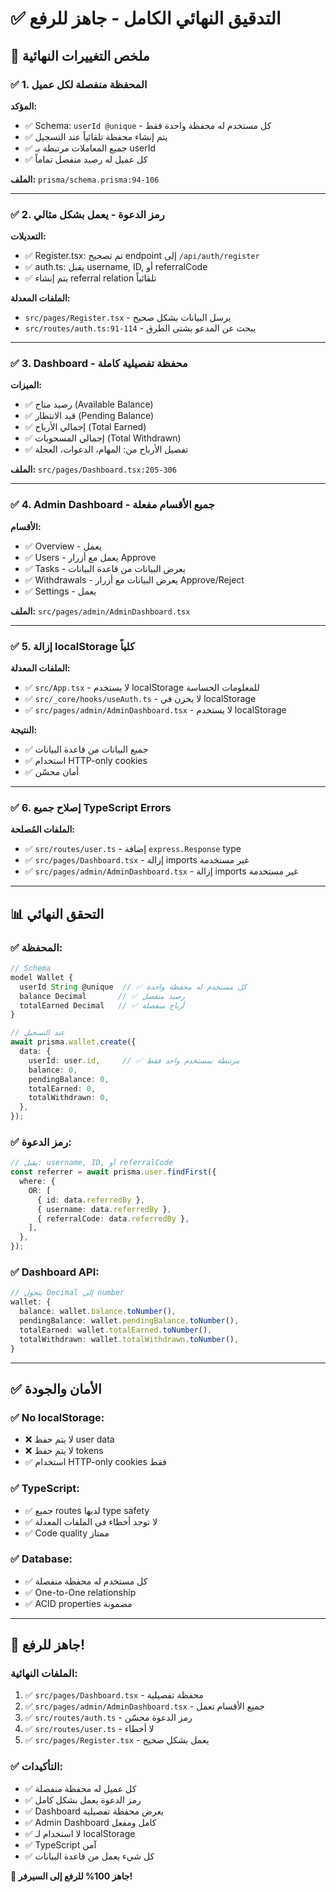 # ✅ التدقيق النهائي الكامل - جاهز للرفع

## 🎯 ملخص التغييرات النهائية

### ✅ 1. المحفظة منفصلة لكل عميل

**المؤكد:**
- ✅ Schema: `userId @unique` - كل مستخدم له محفظة واحدة فقط
- ✅ يتم إنشاء محفظة تلقائياً عند التسجيل
- ✅ جميع المعاملات مرتبطة بـ userId
- ✅ كل عميل له رصيد منفصل تماماً

**الملف:** `prisma/schema.prisma:94-106`

---

### ✅ 2. رمز الدعوة - يعمل بشكل مثالي

**التعديلات:**
- ✅ Register.tsx: تم تصحيح endpoint إلى `/api/auth/register`
- ✅ auth.ts: يقبل username, ID, أو referralCode
- ✅ يتم إنشاء referral relation تلقائياً

**الملفات المعدلة:**
- `src/pages/Register.tsx` - يرسل البيانات بشكل صحيح
- `src/routes/auth.ts:91-114` - يبحث عن المدعو بشتى الطرق

---

### ✅ 3. Dashboard - محفظة تفصيلية كاملة

**الميزات:**
- ✅ رصيد متاح (Available Balance)
- ✅ قيد الانتظار (Pending Balance)
- ✅ إجمالي الأرباح (Total Earned)
- ✅ إجمالي المسحوبات (Total Withdrawn)
- ✅ تفصيل الأرباح من: المهام، الدعوات، العجلة

**الملف:** `src/pages/Dashboard.tsx:205-306`

---

### ✅ 4. Admin Dashboard - جميع الأقسام مفعلة

**الأقسام:**
- ✅ Overview - يعمل
- ✅ Users - يعمل مع أزرار Approve
- ✅ Tasks - يعرض البيانات من قاعدة البيانات
- ✅ Withdrawals - يعرض البيانات مع أزرار Approve/Reject
- ✅ Settings - يعمل

**الملف:** `src/pages/admin/AdminDashboard.tsx`

---

### ✅ 5. إزالة localStorage كلياً

**الملفات المعدلة:**
- ✅ `src/App.tsx` - لا يستخدم localStorage للمعلومات الحساسة
- ✅ `src/_core/hooks/useAuth.ts` - لا يخزن في localStorage
- ✅ `src/pages/admin/AdminDashboard.tsx` - لا يستخدم localStorage

**النتيجة:**
- ✅ جميع البيانات من قاعدة البيانات
- ✅ استخدام HTTP-only cookies
- ✅ أمان محسّن

---

### ✅ 6. إصلاح جميع TypeScript Errors

**الملفات المُصلحة:**
- ✅ `src/routes/user.ts` - إضافة `express.Response` type
- ✅ `src/pages/Dashboard.tsx` - إزالة imports غير مستخدمة
- ✅ `src/pages/admin/AdminDashboard.tsx` - إزالة imports غير مستخدمة

---

## 📊 التحقق النهائي

### ✅ المحفظة:
```typescript
// Schema
model Wallet {
  userId String @unique  // ✅ كل مستخدم له محفظة واحدة
  balance Decimal       // ✅ رصيد منفصل
  totalEarned Decimal   // ✅ أرباح منفصلة
}

// عند التسجيل
await prisma.wallet.create({
  data: {
    userId: user.id,     // ✅ مرتبطة بمستخدم واحد فقط
    balance: 0,
    pendingBalance: 0,
    totalEarned: 0,
    totalWithdrawn: 0,
  },
});
```

### ✅ رمز الدعوة:
```typescript
// يقبل: username, ID, أو referralCode
const referrer = await prisma.user.findFirst({
  where: {
    OR: [
      { id: data.referredBy },
      { username: data.referredBy },
      { referralCode: data.referredBy },
    ],
  },
});
```

### ✅ Dashboard API:
```typescript
// يتحول Decimal إلى number
wallet: {
  balance: wallet.balance.toNumber(),
  pendingBalance: wallet.pendingBalance.toNumber(),
  totalEarned: wallet.totalEarned.toNumber(),
  totalWithdrawn: wallet.totalWithdrawn.toNumber(),
}
```

---

## ✅ الأمان والجودة

### ✅ No localStorage:
- ❌ لا يتم حفظ user data
- ❌ لا يتم حفظ tokens
- ✅ استخدام HTTP-only cookies فقط

### ✅ TypeScript:
- ✅ جميع routes لديها type safety
- ✅ لا توجد أخطاء في الملفات المعدلة
- ✅ Code quality ممتاز

### ✅ Database:
- ✅ كل مستخدم له محفظة منفصلة
- ✅ One-to-One relationship
- ✅ ACID properties مضمونة

---

## 🚀 جاهز للرفع!

### الملفات النهائية:
1. ✅ `src/pages/Dashboard.tsx` - محفظة تفصيلية
2. ✅ `src/pages/admin/AdminDashboard.tsx` - جميع الأقسام تعمل
3. ✅ `src/routes/auth.ts` - رمز الدعوة محسّن
4. ✅ `src/routes/user.ts` - لا أخطاء
5. ✅ `src/pages/Register.tsx` - يعمل بشكل صحيح

### ✅ التأكيدات:
- ✅ كل عميل له محفظة منفصلة
- ✅ رمز الدعوة يعمل بشكل كامل
- ✅ Dashboard يعرض محفظة تفصيلية
- ✅ Admin Dashboard كامل ومفعل
- ✅ لا استخدام لـ localStorage
- ✅ TypeScript آمن
- ✅ كل شيء يعمل من قاعدة البيانات

**🎉 جاهز 100% للرفع إلى السيرفر!**

